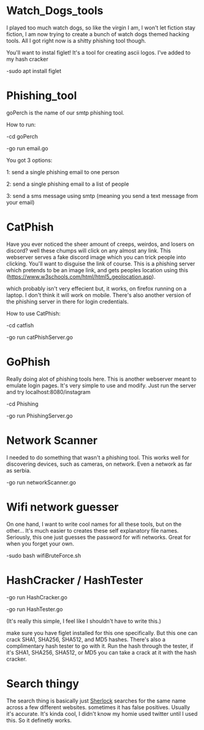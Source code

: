 # Watch_Dogs_tools
I played too much watch dogs, so like the virgin I am, I won't let fiction stay fiction, I am now trying to create a bunch of watch dogs themed hacking tools. All I got right now is a shitty phishing tool though.

You'll want to instal figlet! It's a tool for creating ascii logos. I've added to my hash cracker

-sudo apt install figlet

# Phishing_tool
goPerch is the name of our smtp phishing tool.

How to run:

-cd goPerch

-go run email.go

You got 3 options:

1: send a single phishing email to one person

2: send a single phishing email to a list of people

3: send a sms message using smtp (meaning you send a text message from your email)

# CatPhish
Have you ever noticed the sheer amount of creeps, weirdos, and losers on discord? well these chumps will click on any almost any link. 
This webserver serves a fake discord image which you can trick people into clicking. You'll want to disguise the link of course.
This is a phishing server which pretends to be an image link, and gets peoples location using this (https://www.w3schools.com/html/html5_geolocation.asp).

which probably isn't very effecient but, it works, on firefox running on a laptop. I don't think it will work on mobile. There's also another version of the phishing server in there for login credentials.

How to use CatPhish:

-cd catfish

-go run catPhishServer.go



# GoPhish
Really doing alot of phishing tools here. This is another webserver meant to emulate login pages. It's very simple to use and modify.
Just run the server and try localhost:8080/instagram

-cd Phishing

-go run PhishingServer.go

# Network Scanner
I needed to do something that wasn't a phishing tool. This works well for discovering devices, such as cameras, on network. Even a network as far as serbia.

-go run networkScanner.go

# Wifi network guesser
On one hand, I want to write cool names for all these tools, but on the other... It's much easier to creates these self explanatory file names.
Seriously, this one just guesses the password for wifi networks. Great for when you forget your own.

-sudo bash wifiBruteForce.sh

# HashCracker / HashTester

-go run HashCracker.go

-go run HashTester.go

(It's really this simple, I feel like I shouldn't have to write this.)

make sure you have figlet installed for this one specifically. But this one can crack SHA1, SHA256, SHA512, and MD5 hashes. There's also a complimentary hash tester to go with it. 
Run the hash through the tester, if it's SHA1, SHA256, SHA512, or MD5 you can take a crack at it with the hash cracker.

# Search thingy

The search thing is basically just [Sherlock](https://github.com/sherlock-project/sherlock) searches for the same name across a few different websites. sometimes it has false positives. Usually it's accurate.
It's kinda cool, I didn't know my homie used twitter until I used this. So it definetly works.
